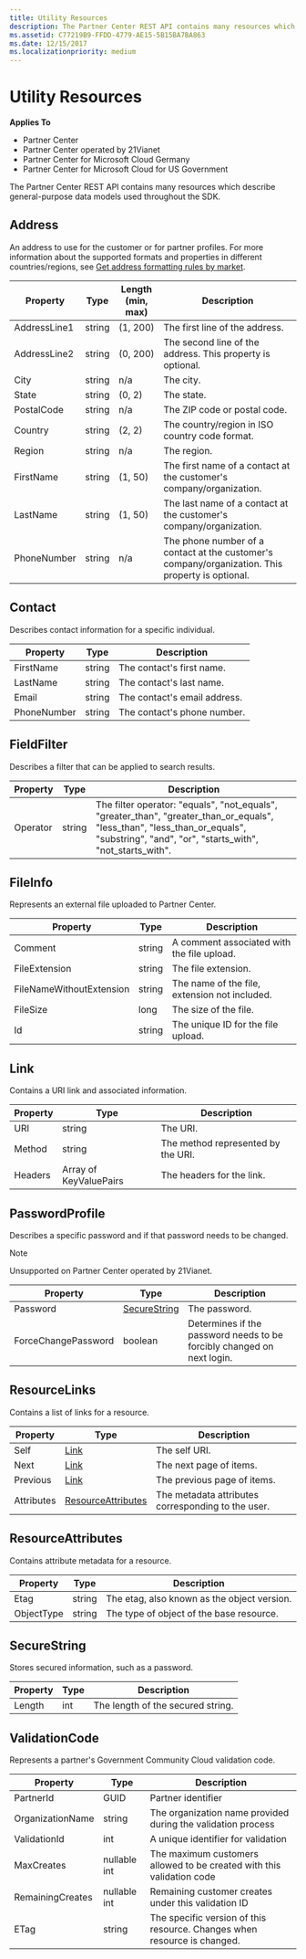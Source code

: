 ```yaml
---
title: Utility Resources
description: The Partner Center REST API contains many resources which describe general-purpose data models used throughout the SDK.
ms.assetid: C77219B9-FFDD-4779-AE15-5B15BA7BA863
ms.date: 12/15/2017
ms.localizationpriority: medium
---
```


# Utility Resources


**Applies To**

-   Partner Center
-   Partner Center operated by 21Vianet
-   Partner Center for Microsoft Cloud Germany
-   Partner Center for Microsoft Cloud for US Government

The Partner Center REST API contains many resources which describe
general-purpose data models used throughout the SDK.


## <span id="address"/><span id="ADDRESS"/>Address

An address to use for the customer or for partner profiles. For more
information about the supported formats and properties in different
countries/regions, see [Get address formatting rules by
market](get-market-specific-validation-data.md).

| Property     | Type   | Length (min, max) | Description                                                                                      |
|--------------|--------|-------------------|--------------------------------------------------------------------------------------------------|
| AddressLine1 | string | (1, 200)          | The first line of the address.                                                                   |
| AddressLine2 | string | (0, 200)          | The second line of the address. This property is optional.                                       |
| City         | string | n/a               | The city.                                                                                        |
| State        | string | (0, 2)            | The state.                                                                                       |
| PostalCode   | string | n/a               | The ZIP code or postal code.                                                                     |
| Country      | string | (2, 2)            | The country/region in ISO country code format.                                                   |
| Region       | string | n/a               | The region.                                                                                      |
| FirstName    | string | (1, 50)           | The first name of a contact at the customer's company/organization.                              |
| LastName     | string | (1, 50)           | The last name of a contact at the customer's company/organization.                               |
| PhoneNumber  | string | n/a               | The phone number of a contact at the customer's company/organization. This property is optional. |
 

## <span id="Contact"/><span id="contact"/><span id="CONTACT"/>Contact

Describes contact information for a specific individual.

| Property    | Type   | Description                  |
|-------------|--------|------------------------------|
| FirstName   | string | The contact's first name.    |
| LastName    | string | The contact's last name.     |
| Email       | string | The contact's email address. |
| PhoneNumber | string | The contact's phone number.  |
 

## <span id="FieldFilter"/><span id="fieldfilter"/><span id="FIELDFILTER"/>FieldFilter

Describes a filter that can be applied to search results.

| Property | Type   | Description                                                                                                                                                                                        |
|----------|--------|----------------------------------------------------------------------------------------------------------------------------------------------------------------------------------------------------|
| Operator | string | The filter operator: "equals", "not\_equals", "greater\_than", "greater\_than\_or\_equals", "less\_than", "less\_than\_or\_equals", "substring", "and", "or", "starts\_with", "not\_starts\_with". |
 

## <span id="FileInfo"/><span id="fileinfo"/><span id="FILEINFO"/>FileInfo

Represents an external file uploaded to Partner Center.

| Property                 | Type   | Description                                   |
|--------------------------|--------|-----------------------------------------------|
| Comment                  | string | A comment associated with the file upload.    |
| FileExtension            | string | The file extension.                           |
| FileNameWithoutExtension | string | The name of the file, extension not included. |
| FileSize                 | long   | The size of the file.                         |
| Id                       | string | The unique ID for the file upload.            |
 

## <span id="Link"/><span id="link"/><span id="LINK"/>Link

Contains a URI link and associated information.

| Property | Type                   | Description                        |
|----------|------------------------|------------------------------------|
| URI      | string                 | The URI.                           |
| Method   | string                 | The method represented by the URI. |
| Headers  | Array of KeyValuePairs | The headers for the link.          |
 

## <span id="PasswordProfile"/><span id="passwordprofile"/><span id="PASSWORDPROFILE"/>PasswordProfile

Describes a specific password and if that password needs to be changed.

>[!NOTE]
>Unsupported on Partner Center operated by 21Vianet.

| Property            | Type                          | Description                                                            |
|---------------------|-------------------------------|------------------------------------------------------------------------|
| Password            | [SecureString](#securestring) | The password.                                                          |
| ForceChangePassword | boolean                       | Determines if the password needs to be forcibly changed on next login. |
 

## <span id="ResourceLinks"/><span id="resourcelinks"/><span id="RESOURCELINKS"/>ResourceLinks

Contains a list of links for a resource.

| Property   | Type                                      | Description                                        |
|------------|-------------------------------------------|----------------------------------------------------|
| Self       | [Link](#link)                             | The self URI.                                      |
| Next       | [Link](#link)                             | The next page of items.                            |
| Previous   | [Link](#link)                             | The previous page of items.                        |
| Attributes | [ResourceAttributes](#resourceattributes) | The metadata attributes corresponding to the user. |
 

## <span id="ResourceAttributes"/><span id="resourceattributes"/><span id="RESOURCEATTRIBUTES"/>ResourceAttributes

Contains attribute metadata for a resource.

| Property   | Type   | Description                                 |
|------------|--------|---------------------------------------------|
| Etag       | string | The etag, also known as the object version. |
| ObjectType | string | The type of object of the base resource.    |
 

## <span id="SecureString"/><span id="securestring"/><span id="SECURESTRING"/>SecureString

Stores secured information, such as a password.

| Property | Type | Description                       |
|----------|------|-----------------------------------|
| Length   | int  | The length of the secured string. |


## <span id="ValidationCode"/><span id="validationcode"/><span id="VALIDATIONCODE"/>ValidationCode

Represents a partner's Government Community Cloud validation code.

| Property         | Type         | Description                                                              |
|------------------|--------------|--------------------------------------------------------------------------|
| PartnerId        | GUID         | Partner identifier                                                       |
| OrganizationName | string       | The organization name provided during the validation process             |
| ValidationId     | int          | A unique identifier for validation                                       |
| MaxCreates       | nullable int | The maximum customers allowed to be created with this validation code    |
| RemainingCreates | nullable int | Remaining customer creates under this validation ID                      |
| ETag             | string       | The specific version of this resource. Changes when resource is changed. |
